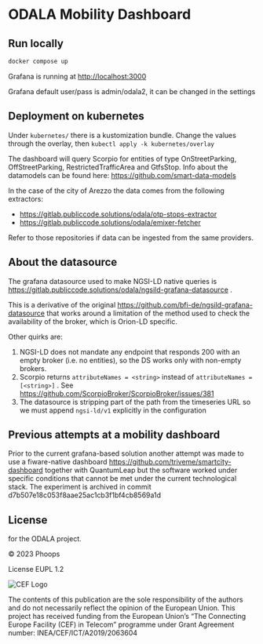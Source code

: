 # ODALA Mobility Dashboard

## Run locally

```sh
docker compose up
```

Grafana is running at <http://localhost:3000>

Grafana default user/pass is admin/odala2, it can be changed in the settings

## Deployment on kubernetes

Under `kubernetes/` there is a kustomization bundle.
Change the values through the overlay, then `kubectl apply -k kubernetes/overlay`

The dashboard will query Scorpio for entities of type OnStreetParking, OffStreetParking, RestrictedTrafficArea
and GtfsStop. Info about the datamodels can be found here: <https://github.com/smart-data-models>

In the case of the city of Arezzo the data comes from the following extractors:

- https://gitlab.publiccode.solutions/odala/otp-stops-extractor
- https://gitlab.publiccode.solutions/odala/emixer-fetcher

Refer to those repositories if data can be ingested from the same providers.

## About the datasource

The grafana datasource used to make NGSI-LD native queries is
<https://gitlab.publiccode.solutions/odala/ngsild-grafana-datasource> .

This is a derivative of the original <https://github.com/bfi-de/ngsild-grafana-datasource>
that works around a limitation of the method used to check the availability of
the broker, which is  Orion-LD specific.

Other quirks are:

1. NGSI-LD does not mandate any endpoint that responds 200 with an empty broker
   (i.e. no entities), so the DS works only with non-empty brokers.
2. Scorpio returns `attributeNames = <string>` instead of
   `attributeNames = [<string>]` . See <https://github.com/ScorpioBroker/ScorpioBroker/issues/381>
3. The datasource is stripping part of the path from the timeseries URL so we
   must append `ngsi-ld/v1` explicitly in the configuration

## Previous attempts at a mobility dashboard

Prior to the current grafana-based solution another attempt was made to use a
fiware-native dashboard <https://github.com/triveme/smartcity-dashboard> together
with QuantumLeap but the software worked under specific conditions that cannot
be met under the current technological stack. The experiment is archived in
commit d7b507e18c053f8aae25ac1cb3f1bf4cb8569a1d

## License

for the ODALA project.

© 2023 Phoops

License EUPL 1.2

![CEF Logo](https://ec.europa.eu/inea/sites/default/files/ceflogos/en_horizontal_cef_logo_2.png)

The contents of this publication are the sole responsibility of the authors and do not necessarily reflect the opinion of the European Union.
This project has received funding from the European Union’s “The Connecting Europe Facility (CEF) in Telecom” programme under Grant Agreement number: INEA/CEF/ICT/A2019/2063604
